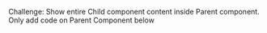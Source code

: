 Challenge: Show entire Child component content inside Parent component. Only add code on Parent Component below